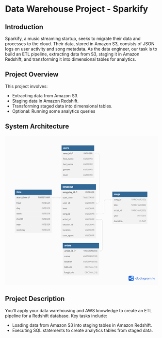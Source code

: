 # Data Warehouse Project - Sparkify

## Introduction
Sparkify, a music streaming startup, seeks to migrate their data and processes to the cloud. Their data, stored in Amazon S3, consists of JSON logs on user activity and song metadata. As the data engineer, our task is to build an ETL pipeline, extracting data from S3, staging it in Amazon Redshift, and transforming it into dimensional tables for analytics.

## Project Overview
This project involves:
- Extracting data from Amazon S3.
- Staging data in Amazon Redshift.
- Transforming staged data into dimensional tables.
- Optional: Running some analytics queries

## System Architecture
![System Architecture](additional_material/songify_schema.png)

## Project Description
You'll apply your data warehousing and AWS knowledge to create an ETL pipeline for a Redshift database. Key tasks include:
- Loading data from Amazon S3 into staging tables in Amazon Redshift.
- Executing SQL statements to create analytics tables from staged data.
